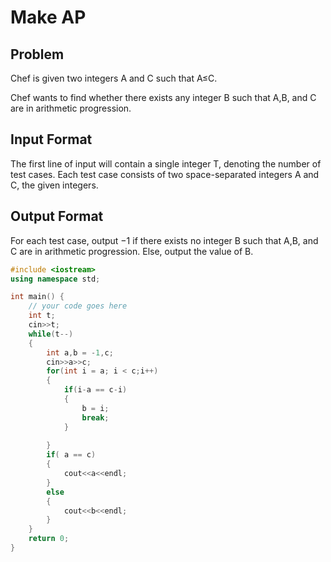 # Make AP
## Problem
Chef is given two integers A and C such that A≤C.

Chef wants to find whether there exists any integer B such that A,B, and C are in arithmetic progression.

## Input Format
The first line of input will contain a single integer T, denoting the number of test cases.
Each test case consists of two space-separated integers A and C, the given integers.
## Output Format
For each test case, output −1 if there exists no integer B such that A,B, and C are in arithmetic progression. Else, output the value of B.

```cpp
#include <iostream>
using namespace std;

int main() {
	// your code goes here
	int t;
	cin>>t;
	while(t--)
	{
	    int a,b = -1,c;
	    cin>>a>>c;
	    for(int i = a; i < c;i++)
	    {
	        if(i-a == c-i)
	        {
	            b = i;
	            break;
	        }
	        
	    }
	    if( a == c)
	    {
	        cout<<a<<endl;
	    }
	    else
	    {
	        cout<<b<<endl;
	    }
	}
	return 0;
}

```